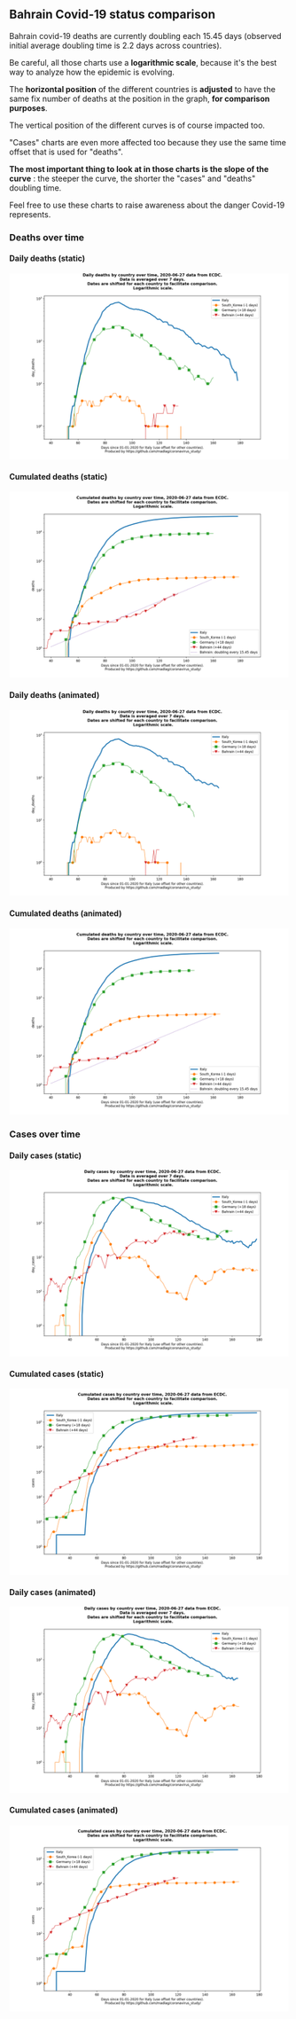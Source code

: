 ## Bahrain Covid-19 status comparison 

Bahrain covid-19 deaths are currently doubling each 15.45 days (observed initial average doubling time is 2.2 days across countries).



Be careful, all those charts use a **logarithmic scale**, because it's the best way to analyze how the epidemic is evolving.
 
The **horizontal position** of the different countries is **adjusted** to have the same fix number of deaths at the position in the graph, **for comparison purposes**.

The vertical position of the different curves is of course impacted too.

"Cases" charts are even more affected too because they use the same time offset that is used for "deaths".

**The most important thing to look at in those charts is the slope of the curve** : the steeper the curve, the shorter the "cases" and "deaths" doubling time.

Feel free to use these charts to raise awareness about the danger Covid-19 represents. 


 
### Deaths over time
 
#### Daily deaths (static)
![Bahrain covid-19 daily deaths static chart](https://raw.githubusercontent.com/madlag/coronavirus_study/master/notebooks/graphs/2020-06-27/countries/Bahrain/2020-06-27_Bahrain_day_deaths.png "Bahrain covid-19 day_deaths static chart")   
 
#### Cumulated deaths (static)
![Bahrain covid-19 cumulated deaths static chart](https://raw.githubusercontent.com/madlag/coronavirus_study/master/notebooks/graphs/2020-06-27/countries/Bahrain/2020-06-27_Bahrain_deaths.png "Bahrain covid-19 deaths static chart")   
 
#### Daily deaths (animated)
![Bahrain covid-19 daily deaths animated chart](https://raw.githubusercontent.com/madlag/coronavirus_study/master/notebooks/graphs/2020-06-27/countries/Bahrain/2020-06-27_Bahrain_day_deaths.gif "Bahrain covid-19 day_deaths animated chart")   
 
#### Cumulated deaths (animated)
![Bahrain covid-19 cumulated deaths animated chart](https://raw.githubusercontent.com/madlag/coronavirus_study/master/notebooks/graphs/2020-06-27/countries/Bahrain/2020-06-27_Bahrain_deaths.gif "Bahrain covid-19 deaths animated chart")   

 
### Cases over time
 
#### Daily cases (static)
![Bahrain covid-19 daily cases static chart](https://raw.githubusercontent.com/madlag/coronavirus_study/master/notebooks/graphs/2020-06-27/countries/Bahrain/2020-06-27_Bahrain_day_cases.png "Bahrain covid-19 day_cases static chart")   
 
#### Cumulated cases (static)
![Bahrain covid-19 cumulated cases static chart](https://raw.githubusercontent.com/madlag/coronavirus_study/master/notebooks/graphs/2020-06-27/countries/Bahrain/2020-06-27_Bahrain_cases.png "Bahrain covid-19 cases static chart")   
 
#### Daily cases (animated)
![Bahrain covid-19 daily cases animated chart](https://raw.githubusercontent.com/madlag/coronavirus_study/master/notebooks/graphs/2020-06-27/countries/Bahrain/2020-06-27_Bahrain_day_cases.gif "Bahrain covid-19 day_cases animated chart")   
 
#### Cumulated cases (animated)
![Bahrain covid-19 cumulated cases animated chart](https://raw.githubusercontent.com/madlag/coronavirus_study/master/notebooks/graphs/2020-06-27/countries/Bahrain/2020-06-27_Bahrain_cases.gif "Bahrain covid-19 cases animated chart")   

